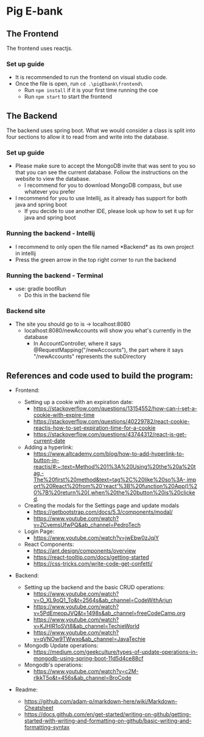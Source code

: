 # Pig E-bank

## The Frontend
The frontend uses reactjs.

### Set up guide
* It is recommended to run the frontend on visual studio code.
* Once the file is open, run `cd .\pigEbank\frontend\` 
  * Run `npm install` if it is your first time running the coe
  * Run `npm start` to start the frontend

## The Backend
The backend uses spring boot. What we would consider a class is split into four 
sections to allow it to read from and write into the database.

### Set up guide
* Please make sure to accept the MongoDB invite that was sent to you so that you can
see the current database. Follow the instructions on the website to view the database.
  * I recommend for you to download MongoDB compass, but use whatever you prefer
* I recommend for you to use Intellij, as it already has support for both java
  and spring boot
  * If you decide to use another IDE, please look up how to set it up for java and spring boot

### Running the backend - Intellij
* I recommend to only open the file named \*Backend\* as its own project in intellij
* Press the green arrow in the top right corner to run the backend

### Running the backend - Terminal
* use: gradle bootRun
  * Do this in the backend file

### Backend site
* The site you should go to is -> localhost:8080
    * localhost:8080/newAccounts will show you what's currently in the database
      * In AccountController, where it says @RequestMapping("/newAccounts"), the
        part where it says "/newAccounts" represents the subDirectory

## References and code used to build the program:
* Frontend:
  * Setting up a cookie with an expiration date:
    * https://stackoverflow.com/questions/13154552/how-can-i-set-a-cookie-with-expire-time
    * https://stackoverflow.com/questions/40229782/react-cookie-reactjs-how-to-set-expiration-time-for-a-cookie
    * https://stackoverflow.com/questions/43744312/react-js-get-current-date
  * Adding a hyperlink:
    * https://www.altcademy.com/blog/how-to-add-hyperlink-to-button-in-reactjs/#:~:text=Method%201%3A%20Using%20the%20a%20tag,-The%20first%20method&text=tag%2C%20like%20so%3A-,import%20React%20from%20'react'%3B%20function%20App()%20%7B%20return%20(,when%20the%20button%20is%20clicked.
  * Creating the modals for the Settings page and update modals
    * https://getbootstrap.com/docs/5.3/components/modal/
    * https://www.youtube.com/watch?v=ZCvemsUfwPQ&ab_channel=PedroTech
  * Login Page:
    * https://www.youtube.com/watch?v=jwEbw0zJqiY
  * React Components:
    * https://ant.design/components/overview
    * https://react-tooltip.com/docs/getting-started
    * https://css-tricks.com/write-code-get-confetti/

* Backend:
  * Setting up the backend and the basic CRUD operations:
    * https://www.youtube.com/watch?v=O_XL9oQ1_To&t=2564s&ab_channel=CodeWithArjun
    * https://www.youtube.com/watch?v=5PdEmeopJVQ&t=1498s&ab_channel=freeCodeCamp.org
    * https://www.youtube.com/watch?v=KJHIR1oSVt8&ab_channel=TechieWorld
    * https://www.youtube.com/watch?v=qVNOw9TWwxo&ab_channel=JavaTechie
  * Mongodb Update operations:
    * https://medium.com/geekculture/types-of-update-operations-in-mongodb-using-spring-boot-11d5d4ce88cf
  * Mongodb's operations:
    * https://www.youtube.com/watch?v=c2M-rlkkT5o&t=456s&ab_channel=BroCode

* Readme:
  * https://github.com/adam-p/markdown-here/wiki/Markdown-Cheatsheet
  * https://docs.github.com/en/get-started/writing-on-github/getting-started-with-writing-and-formatting-on-github/basic-writing-and-formatting-syntax